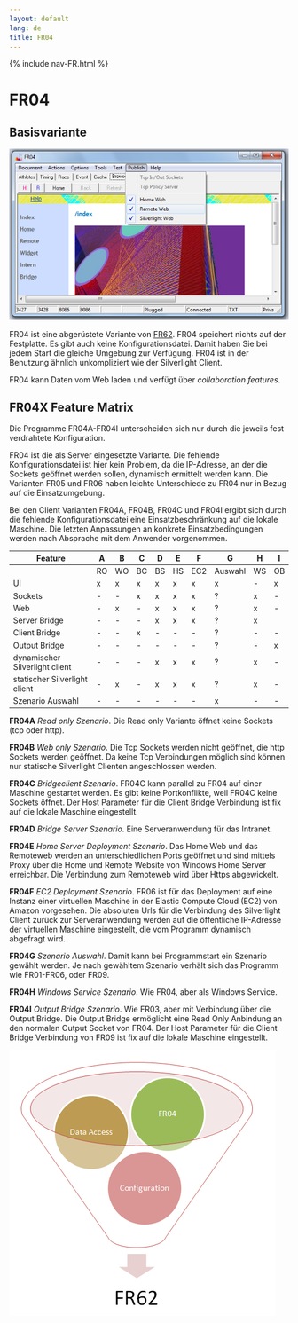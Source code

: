 ```yaml
---
layout: default
lang: de
title: FR04
---
```


{% include nav-FR.html %}

# FR04

## Basisvariante

![FR04 screenshot](../images/FR04.png)

FR04 ist eine abgerüstete Variante von [FR62](FR62). 
FR04 speichert nichts auf der Festplatte.
Es gibt auch keine Konfigurationsdatei.
Damit haben Sie bei jedem Start die gleiche Umgebung zur Verfügung.
FR04 ist in der Benutzung ähnlich unkompliziert wie der Silverlight Client.

FR04 kann Daten vom Web laden und verfügt über *collaboration features*.

## FR04X Feature Matrix

Die Programme FR04A-FR04I unterscheiden sich nur durch die jeweils fest verdrahtete Konfiguration.

FR04 ist die als Server eingesetzte Variante. 
Die fehlende Konfigurationsdatei ist hier kein Problem, da die IP-Adresse, 
an der die Sockets geöffnet werden sollen, dynamisch ermittelt werden kann.
Die Varianten FR05 und FR06 haben leichte Unterschiede zu FR04 nur in Bezug auf die Einsatzumgebung.

Bei den Client Varianten FR04A, FR04B, FR04C und FR04I ergibt sich 
durch die fehlende Konfigurationsdatei eine Einsatzbeschränkung auf die lokale Maschine. 
Die letzten Anpassungen an konkrete Einsatzbedingungen werden nach Absprache mit dem Anwender vorgenommen.

<table>
    <thead>
        <tr>
            <th>Feature</th>
            <th>A</th>
            <th>B</th>
            <th>C</th>
            <th>D</th>
            <th>E</th>
            <th>F</th>
            <th>G</th>
            <th>H</th>
            <th>I</th>
        </tr>
    </thead>
    <tr>
        <td></td>
        <td>RO</td>
        <td>WO</td>
        <td>BC</td>
        <td>BS</td>
        <td>HS</td>
        <td>EC2</td>
        <td>Auswahl</td>
        <td>WS</td>
        <td>OB</td>
    </tr>
    <tr>
        <td>UI</td>
        <td>x</td>
        <td>x</td>
        <td>x</td>
        <td>x</td>
        <td>x</td>
        <td>x</td>
        <td>x</td>
        <td>-</td>
        <td>x</td>
    </tr>
    <tr>
        <td>Sockets</td>
        <td>-</td>
        <td>-</td>
        <td>x</td>
        <td>x</td>
        <td>x</td>
        <td>x</td>
        <td>?</td>
        <td>x</td>
        <td>-</td>
    </tr>
    <tr>
        <td>Web</td>
        <td>-</td>
        <td>x</td>
        <td>-</td>
        <td>x</td>
        <td>x</td>
        <td>x</td>
        <td>?</td>
        <td>x</td>
        <td>-</td>
    </tr>
    <tr>
        <td>Server Bridge</td>
        <td>-</td>
        <td>-</td>
        <td>-</td>
        <td>x</td>
        <td>x</td>
        <td>x</td>
        <td>?</td>
        <td>x</td>
    </tr>
    <tr>
        <td>Client Bridge</td>
        <td>-</td>
        <td>-</td>
        <td>x</td>
        <td>-</td>
        <td>-</td>
        <td>-</td>
        <td>?</td>
        <td>-</td>
        <td>-</td>
    </tr>
    <tr>
        <td>Output Bridge</td>
        <td>-</td>
        <td>-</td>
        <td>-</td>
        <td>-</td>
        <td>-</td>
        <td>-</td>
        <td>?</td>
        <td>-</td>
        <td>x</td>
    </tr>
    <tr>
        <td>dynamischer Silverlight client</td>
        <td>-</td>
        <td>-</td>
        <td>-</td>
        <td>x</td>
        <td>x</td>
        <td>x</td>
        <td>?</td>
        <td>x</td>
        <td>-</td>
    </tr>
    <tr>
        <td>statischer Silverlight client</td>
        <td>-</td>
        <td>x</td>
        <td>-</td>
        <td>x</td>
        <td>x</td>
        <td>x</td>
        <td>?</td>
        <td>x</td>
        <td>-</td>
    </tr>
    <tr>
        <td>Szenario Auswahl</td>
        <td>-</td>
        <td>-</td>
        <td>-</td>
        <td>-</td>
        <td>-</td>
        <td>-</td>
        <td>x</td>
        <td>-</td>
        <td>-</td>
    </tr>
</table>

**FR04A** *Read only Szenario*.
Die Read only Variante öffnet keine Sockets (tcp oder http).

**FR04B** *Web only Szenario*.
Die Tcp Sockets werden nicht geöffnet, die http Sockets 
werden geöffnet. Da keine Tcp Verbindungen möglich sind können
nur statische Silverlight Clienten angeschlossen werden. 

**FR04C** *Bridgeclient Szenario*.
FR04C kann parallel zu FR04 auf einer Maschine gestartet werden. 
Es gibt keine Portkonflikte, weil FR04C keine Sockets öffnet. 
Der Host Parameter für die Client Bridge Verbindung ist fix auf die lokale Maschine eingestellt.

**FR04D** *Bridge Server Szenario*.
Eine Serveranwendung für das Intranet.

**FR04E** *Home Server Deployment Szenario*.
Das Home Web und das Remoteweb werden an unterschiedlichen Ports geöffnet 
und sind mittels Proxy über die Home und Remote Website von Windows Home Server erreichbar. 
Die Verbindung zum Remoteweb wird über Https abgewickelt.

**FR04F** *EC2 Deployment Szenario*.
FR06 ist für das Deployment auf eine Instanz einer virtuellen Maschine in der Elastic Compute Cloud (EC2) von Amazon vorgesehen. 
Die absoluten Urls für die Verbindung des Silverlight Client zurück zur Serveranwendung 
werden auf die öffentliche IP-Adresse der virtuellen Maschine eingestellt, die vom Programm dynamisch abgefragt wird.

**FR04G** *Szenario Auswahl*.
Damit kann bei Programmstart ein Szenario gewählt werden. 
Je nach gewähltem Szenario verhält sich das Programm wie FR01-FR06, oder FR09.

**FR04H** *Windows Service Szenario*.
Wie FR04, aber als Windows Service.

**FR04I** *Output Bridge Szenario*.
Wie FR03, aber mit Verbindung über die Output Bridge. 
Die Output Bridge ermöglicht eine Read Only Anbindung an den normalen Output Socket von FR04. 
Der Host Parameter für die Client Bridge Verbindung von FR09 ist fix auf die lokale Maschine eingestellt.

![Von FR04 nach FR62](../images/FR04-Trichter.png)
